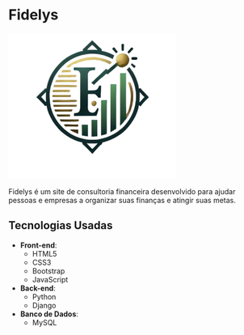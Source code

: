 # Fidelys

![Fidelys Logo](core/static/img/logo.png)

Fidelys é um site de consultoria financeira desenvolvido para ajudar pessoas e empresas a organizar suas finanças e atingir suas metas.  

## Tecnologias Usadas

- **Front-end**:
  - HTML5
  - CSS3
  - Bootstrap
  - JavaScript
- **Back-end**:
  - Python
  - Django
- **Banco de Dados**:
  - MySQL
